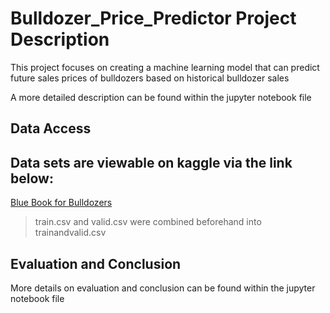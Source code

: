 # Bulldozer_Price_Predictor Project Description

This project focuses on creating a machine learning model that can predict future sales prices of bulldozers based on historical bulldozer sales

A more detailed description can be found within the jupyter notebook file

## Data Access

## Data sets are viewable on kaggle via the link below:

[Blue Book for Bulldozers](https://www.kaggle.com/competitions/bluebook-for-bulldozers/data)

> train.csv and valid.csv were combined beforehand into trainandvalid.csv

## Evaluation and Conclusion

More details on evaluation and conclusion can be found within the jupyter notebook file

